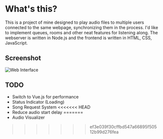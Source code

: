 # What's this?
This is a project of mine designed to play audio files to multiple users connected to the same webpage, synchronizing them in the process. I'd like to implement queues, rooms and other neat features for listening along. The webserver is written in Node.js and the frontend is written in HTML, CSS, JavaScript.

## Screenshot
![Web Interface](https://i.imgur.com/wH3cmU6.png)

## TODO
* Switch to Vue.js for performance
* Status Indicator (Loading)
* Song Request System
<<<<<<< HEAD
* Reduce audio start delay
=======
* Audio Visualizer
>>>>>>> ef3e039f30cffbd547a66895f50512b99d276fea
